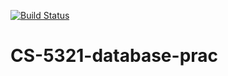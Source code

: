 [![Build Status](http://ci.nishadmathur.com/buildStatus/icon?job=Database/master)](http://ci.nishadmathur.com/job/Database/job/master/)

# CS-5321-database-prac
